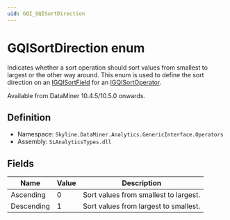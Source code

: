 ```yaml
---
uid: GQI_GQISortDirection
---
```


# GQISortDirection enum

Indicates whether a sort operation should sort values from smallest to largest or the other way around.
This enum is used to define the sort direction on an [IGQISortField](xref:GQI_IGQISortField) for an [IGQISortOperator](xref:GQI_IGQISortOperator).

Available from DataMiner 10.4.5/10.5.0 onwards.<!-- RN 39136 -->

## Definition

- Namespace: `Skyline.DataMiner.Analytics.GenericInterface.Operators`  
- Assembly: `SLAnalyticsTypes.dll`

## Fields

| Name | Value | Description |
| ---- | ----- | ----------- |
| Ascending | 0 | Sort values from smallest to largest. |
| Descending | 1 | Sort values from largest to smallest. |
